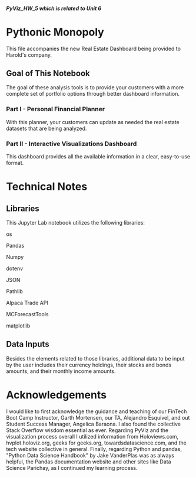 #### *PyViz_HW_5 which is related to Unit 6*
# Pythonic Monopoly

This file accompanies the new Real Estate Dashboard being provided to Harold's company. 

## Goal of This Notebook 
The goal of these analysis tools is to provide your customers with a more complete set of portfolio options through better dashboard information.

### Part I - Personal Financial Planner

With this planner, your customers can update as needed the real estate datasets that are being analyzed. 

### Part II - Interactive Visualizations Dashboard

This dashboard provides all the available information in a clear, easy-to-use format. 


# Technical Notes

## Libraries
This Jupyter Lab notebook utilizes the following libraries:

os

Pandas

Numpy

dotenv

JSON

Pathlib

Alpaca Trade API

MCForecastTools

matplotlib

## Data Inputs

Besides the elements related to those libraries, additional data to be input by the user includes their currency holdings, their stocks and bonds amounts, and their monthly income amounts.  

# Acknowledgements

I would like to first acknowledge the guidance and teaching of our FinTech Boot Camp Instructor, Garth Mortensen, our TA, Alejandro Esquivel, and out Student Success Manager, Angelica Baraona. I also found the collective Stack Overflow wisdom essential as ever. Regarding PyViz and the visualization process overall I utilized information from Holoviews.com, hvplot.holoviz.org, geeks for geeks.org, towardsdatascience.com, and the tech website collective in general. Finally, regarding Python and pandas,  "Python Data Science Handbook" by Jake VanderPlas was as always helpful, the Pandas documentation website and other sites like Data Science Parichay, as I continued my learning process.
